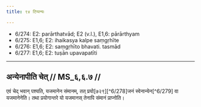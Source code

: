 ```yaml
---
title: ९४ टिप्पन्यः

---
```

- 6/274: E2: parārthatvād; E2 (v.l.), E1,6: pārārthyam
- 6/275: E1,6; E2: ihaikasya kalpe saṃgṛhīte
- 6/276: E1,6; E2: saṃgṛhīto bhavati. tasmād
- 6/277: E1,6; E2: tuṣān upavapatīti

____________________________________________


## अन्येनापीति चेत् // MS_६,६.७ //

एवं चेद् भवान् पश्यति, यजमानेन संमानम्, तत् प्रयो[७२९][^6/278]जनं स्वेनान्येन[^6/279] वा यजमानेनेति। तथा प्रयोगान्तरे यो यजमानस् तेनापि संमानं प्राप्नोति।
